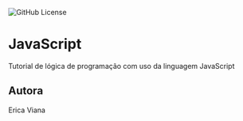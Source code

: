 ![GitHub License](https://img.shields.io/github/license/ericaviana12/JavaScript?style=flat-square)

# JavaScript
Tutorial de lógica de programação com uso da linguagem JavaScript

## Autora
Erica Viana
